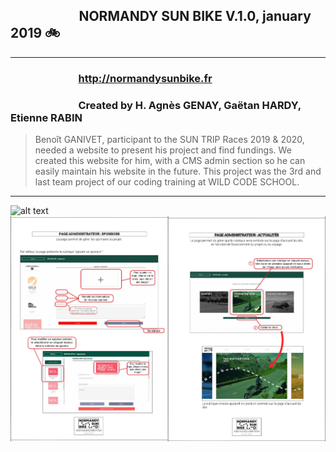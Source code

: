 ## &nbsp; &nbsp; &nbsp; &nbsp; &nbsp; &nbsp; &nbsp; &nbsp;  &nbsp; &nbsp; &nbsp; NORMANDY SUN BIKE  V.1.0, january 2019 :bike:
* * * *
### &nbsp; &nbsp; &nbsp; &nbsp; &nbsp; &nbsp; &nbsp; &nbsp; &nbsp; &nbsp; &nbsp; &nbsp; &nbsp; &nbsp; http://normandysunbike.fr


### &nbsp; &nbsp; &nbsp; &nbsp; &nbsp; &nbsp; &nbsp; &nbsp; &nbsp; &nbsp; &nbsp; &nbsp; &nbsp; &nbsp; Created by H. Agnès GENAY, Gaëtan HARDY, Etienne RABIN

> Benoît GANIVET, participant to the SUN TRIP Races 2019 & 2020, needed a website to present his project and find fundings. We created this website for him, with a CMS admin section so he can easily maintain his website in the future. This project was the 3rd and last team project of our coding training at WILD CODE SCHOOL. 

* * * * 



![alt text](./src/assets/landingScreen.png)
![alt text](./src/assets/userNotice_screen1.png)











